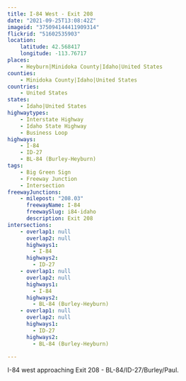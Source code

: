 ```yaml
---
title: I-84 West - Exit 208
date: "2021-09-25T13:08:42Z"
imageid: "375094144411909314"
flickrid: "51602535903"
location:
    latitude: 42.568417
    longitude: -113.76717
places:
    - Heyburn|Minidoka County|Idaho|United States
counties:
    - Minidoka County|Idaho|United States
countries:
    - United States
states:
    - Idaho|United States
highwaytypes:
    - Interstate Highway
    - Idaho State Highway
    - Business Loop
highways:
    - I-84
    - ID-27
    - BL-84 (Burley-Heyburn)
tags:
    - Big Green Sign
    - Freeway Junction
    - Intersection
freewayJunctions:
    - milepost: "208.03"
      freewayName: I-84
      freewaySlug: i84-idaho
      description: Exit 208
intersections:
    - overlap1: null
      overlap2: null
      highways1:
        - I-84
      highways2:
        - ID-27
    - overlap1: null
      overlap2: null
      highways1:
        - I-84
      highways2:
        - BL-84 (Burley-Heyburn)
    - overlap1: null
      overlap2: null
      highways1:
        - ID-27
      highways2:
        - BL-84 (Burley-Heyburn)

---
```

I-84 west approaching Exit 208 - BL-84/ID-27/Burley/Paul.